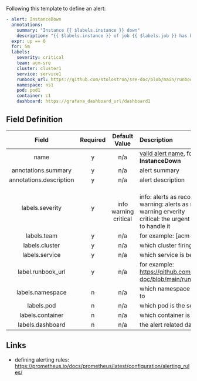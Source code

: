 Following this template to define an alert:

```yaml
- alert: InstanceDown
  annotations:
    summary: "Instance {{ $labels.instance }} down"
    description: "{{ $labels.instance }} of job {{ $labels.job }} has been down for more than 5 minutes."
  expr: up == 0
  for: 5m
  labels:
    severity: critical
    team: acm-sre
    cluster: cluster1
    service: service1
    runbook_url: https://github.com/stolostron/sre-doc/blob/main/runbook/InstanceDown.md
    namespace: ns1
    pod: pod1
    container: c1
    dashboard: https://grafana_dashboard_url/dashboard1
```

## Field Definition

Field | Required | Default Value | Description
:---: | :---: |  :---: | :---
name | y | n/a | [valid alert name](https://prometheus.io/docs/concepts/data_model/#metric-names-and-labels), for example: **InstanceDown**
annotations.summary | y | n/a | alert summary
annotations.description | y | n/a | alert description
labels.severity | y |<br> info <br> warning <br> critical |<br> info: alerts as records, it is a low erverity  <br> warning: alerts as notification, it is a warning erverity  <br> critical: the urgent alert, need on-call SRE to handle it
labels.team | y | n/a | for example: [acm-sre, aoc-sre]
labels.cluster | y | n/a | which cluster firing this alert
labels.service | y | n/a | which service is belong to this alert
label.runbook_url | y | n/a | for example: https://github.com/stolostron/sre-doc/blob/main/runbook/InstanceDown.md
labels.namespace | n | n/a | which namespace is the service belongs to
labels.pod | n | n/a | which pod is the service belongs to
labels.container  | n | n/a | which container is the service running on
labels.dashboard  | n | n/a | the alert related dashboard link

## Links

- defining alerting rules: https://prometheus.io/docs/prometheus/latest/configuration/alerting_rules/
